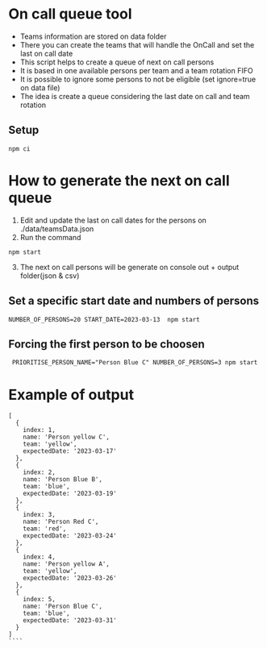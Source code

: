# On call queue tool

- Teams information are stored on data folder
- There you can create the teams that will handle the OnCall and set the last on call date
- This script helps to create a queue of next on call persons
- It is based in one available persons per team and a team rotation FIFO
- It is possible to ignore some persons to not be eligible (set ignore=true on data file)
- The idea is create a queue considering the last date on call and team rotation

## Setup

````
npm ci
````

# How to generate the next on call queue

1) Edit and update the last on call dates for the persons on ./data/teamsData.json
2) Run the command
````
npm start
````
3) The next on call persons will be generate on console out + output folder(json & csv)

## Set a specific start date and numbers of persons

````
NUMBER_OF_PERSONS=20 START_DATE=2023-03-13  npm start
````

## Forcing the first person to be choosen
````
 PRIORITISE_PERSON_NAME="Person Blue C" NUMBER_OF_PERSONS=3 npm start
 ````

# Example of output

`````
[
  {
    index: 1,
    name: 'Person yellow C',
    team: 'yellow',
    expectedDate: '2023-03-17'
  },
  {
    index: 2,
    name: 'Person Blue B',
    team: 'blue',
    expectedDate: '2023-03-19'
  },
  {
    index: 3,
    name: 'Person Red C',
    team: 'red',
    expectedDate: '2023-03-24'
  },
  {
    index: 4,
    name: 'Person yellow A',
    team: 'yellow',
    expectedDate: '2023-03-26'
  },
  {
    index: 5,
    name: 'Person Blue C',
    team: 'blue',
    expectedDate: '2023-03-31'
  }
]
````
